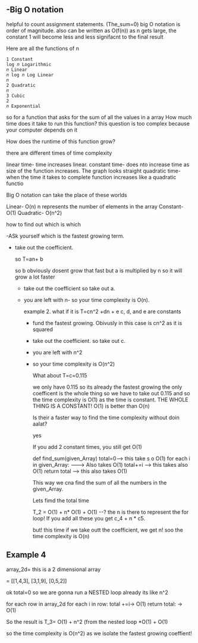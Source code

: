 -Big O notation
------------------------------------
helpful to count assignment statements. (The_sum=0)
big O notation is order of magnitude. 
also can be written as O(f(n))
as n gets large, the constant 1 will become less and less signifacnt to the final result

Here are all the functions of n
```
1 Constant
log 𝑛 Logarithmic
𝑛 Linear
𝑛 log 𝑛 Log Linear
𝑛
2 Quadratic
𝑛
3 Cubic
2
𝑛 Exponential
```

so for a function that asks for the sum of all the values in a array
How much time does it take to run this function?
this question is too  complex because your computer depends on it

How does the runtime of this function grow?

there are different times of time complexity

linear time- time increases linear.
constant time- does nto increase time as size of the function increases. The graph looks straight
quadratic time- when the time it takes to complete function increases like a quadratic functio 

Big O notation can take the place of these worlds

Linear- O(n) n represents the number of elements in the array
Constant-  O(1)
Quadratic- O(n^2)

how to find out which is which

-ASk yourself which is the fastest growing term.
- take out the coefficient.

  so T=an+ b

  so b obviously dosent grow that fast but a is multiplied by n so it will grow a lot faster
  - take out the coefficient so take out a.
  - you are left with n- so your time complexity is O(n).
 
    example 2.
    what if it is T=cn^2 +dn + e
    c, d, and e are constants

    - fund the fastest growing. Obivusly in this case is cn^2 as it is squared
    - take out the coefficient. so take out c.
    - you are left with n^2
    - so your time complexity is O(n^2)
   
      What about T=c=0.115

      we only have 0.115 so its already the fastest growing
      the only coefficent is the whole thing
      so we have to take out 0.115
      and so the time complexity is O(1)
      as the time is constant. THE WHOLE THING IS A CONSTANT!
      O(1) is better than O(n)


      Is their a faster way to find the time complexity without doin aalat?

      yes

      If you add 2 constant times, you still get O(1)

      def find_sum(given_Array)
      total=0--> this take s o O(1)
      for each i in given_Array: ---> Also takes O(1)
      total+=i --> this takes also O(1)
      return total --> this also takes O(1)

      This way we cna find the sum of all the numbers in the given_Array.


      Lets fimd the total time

      T_2 = O(1) + n* O(1) + O(1) --? the n is there to represent the for loop!
      If you add all these you get
      c_4 + n * c5.

      but! this time if we take outt the coefficient, we get n! soo the time complexity is O(n)

Example 4
----------------------------------------------------------
    
  array_2d= this is a 2 dimensional array

= [[1,4,3],
  [3,1,9],
  [0,5,2]]

  ok
  total=0
  so we are gonna run a NESTED loop already its like n^2

  for each row in array_2d
  for each i in row:
  total +=i-> O(1)
  return total: -> O(1)

  So the result is T_3= O(1) + n^2 (from the nested loop *O(1) + O(1)

  so the time complexity is O(n^2) as we isolate the fastest growing coeffient!

  

  

      
